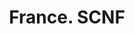 ---
ref: sol-251-0012
title: "France. SCNF"
author_name: ["Hervé Baille"]
publisher: ["SNCF"]
year: "unknown date"
origin: ["France"]
formats: ["booklet"]
disciplines: [graphic-design]
tags: ["Expo 58"]
layout: artifact
status: ["scan"]
published: false
int_published: false
image_count:
date_added: 2023-06-16
batch: 58/france/1
---